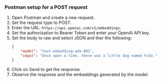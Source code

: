 ### Postman setup for a POST request

1. Open Postman and create a new request.
2. Set the request type to POST.
3. Enter the URL: `https://api.openai.com/v1/embeddings`.
4. Set the authorization to Bearer Token and enter your OpenAI API key.
5. Set the body to raw and select JSON and ther the following:
   ```json
   {
       "model": "text-embedding-ada-002",
       "input": "Once upon a time, there was a little dog named Fido."
   }

6. Click on Send to get the response.
7. Observe the response and the embeddings generated by the model.